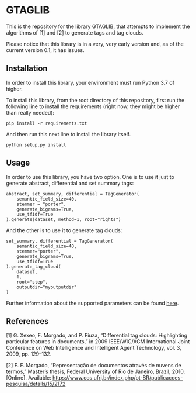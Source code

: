 # GTAGLIB

This is the repository for the library GTAGLIB, that attempts to implement the algorithms of [1] and [2] to generate tags and tag clouds.

Please notice that this library is in a very, very early version and, as of the current version 0.1, it has issues.

## Installation

In order to install this library, your environment must run Python 3.7 of higher.

To install this library, from the root directory of this repository, first run the following line to install the requirements (right now, they might be higher than really needed):

```
pip install -r requirements.txt
```

And then run this next line to install the library itself.

```
python setup.py install
```

## Usage

In order to use this library, you have two option. One is to use it just to generate abstract, differential and set summary tags:

```
abstract, set_summary, differential = TagGenerator(
    semantic_field_size=40, 
    stemmer = "porter", 
    generate_bigrams=True,
    use_tfidf=True
).generate(dataset, method=1, root="rights")
```

And the other is to use it to generate tag clouds:

```
set_summary, differential = TagGenerator(
    semantic_field_size=40, 
    stemmer="porter", 
    generate_bigrams=True,
    use_tfidf=True
).generate_tag_cloud(
    dataset, 
    1,
    root="step", 
    outputdir="myoutputdir"
)
```

Further information about the supported parameters can be found [here](https://github.com/GuilhermeCaeiro/gtaglib/wiki/Documentation).

## References

[1] G. Xexeo, F. Morgado, and P. Fiuza, “Differential tag clouds: Highlighting particular features in documents,” in 2009 IEEE/WIC/ACM International Joint Conference on Web Intelligence and Intelligent Agent Technology, vol. 3, 2009, pp. 129–132.

[2] F. F. Morgado, “Representação de documentos através de nuvens de termos,” Master’s thesis, Federal University of Rio de Janeiro, Brazil, 2010. [Online]. Available: https://www.cos.ufrj.br/index.php/pt-BR/publicacoes-pesquisa/details/15/2172
